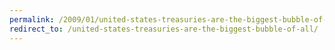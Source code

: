 ```yaml
---
permalink: /2009/01/united-states-treasuries-are-the-biggest-bubble-of-all/
redirect_to: /united-states-treasuries-are-the-biggest-bubble-of-all/
---
```

